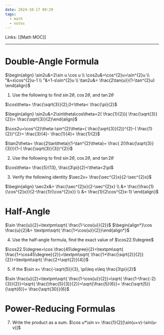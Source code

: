 ```yaml
---
date: 2024-10-17 09:29
tags:
  - math
  - notes
---
```

Links: [[Math MOC]]
___

# Double-Angle Formula
$\begin{align} \sin2u&=2\sin u \cos u \\ \cos2u&=\cos^{2}u=\sin^{2}u \\ "&=s\cos^{2}u-1 \\ "&=1-s\sin^{2}u \\ \tan2u&= \frac{2\tan{u}}{1-\tan^{2}u} \end{align}$

1. Use the following to find $\sin 2\theta$, $\cos2\theta$, and $\tan2\theta$

$\cos\theta= \frac{\sqrt{3}}{2},0<\theta< \frac{\pi}{2}$

$\begin{align} \sin2u&=2\sin\theta\cos\theta=2( \frac{1}{2})( \frac{\sqrt{3}}{2})= \frac{\sqrt{3}}{2}\end{align}$

$\cos2u=\cos^{2}\theta-\sin^{2}\theta=( \frac{\sqrt{3}}{2})^{2}-( \frac{1}{2})^{2}= \frac{3}{4}- \frac{1}{4}= \frac{1}{2}$

$\tan2\theta= \frac{2\tan\theta}{1-\tan^{2}\theta}= \frac{ 2(\frac{\sqrt{3}}{3})}{1-( \frac{\sqrt{3}}{3})^{2}}$

2. Use the following to find $\sin2\theta$, $\cos2\theta$, and $\tan2\theta$

$\cos\theta= \frac{5}{13}, \frac{3\pi}{2}<\theta<2\pi$

3. Verify the following identity $\sec2x= \frac{\sec^{2}x}{2-\sec^{2}x}$

$\begin{align} \sec2x&= \frac{\sec^{2}x}{2-\sec^{2}x} \\ &= \frac{\frac{1}{\cos^{2}x}}{2-\frac{1}{\cos^{2}x}} \\ &= \frac{1}{2\cos^{2}x-1} \end{align}$



# Half-Angle

$\sin \frac{u}{2}=\textpm\sqrt{ \frac{1-\cos{u}}{2}}$
$\begin{align*}\cos \frac{u}{2}&= \textpm\sqrt{ \frac{1+\cos{u}}{2}}\end{align*}$

4. Use the half-angle formula, find the exact value of $\cos22.5\degree$
 
$\cos22.5\degree=\cos \frac{45\degree}{2}=\textpm\sqrt{ \frac{1+\cos45\degree}{2}}=\textpm\sqrt{ \frac{1+\frac{\sqrt{2}}{2}}{2}}=\textpm\sqrt{ \frac{2+\sqrt{2}}{4}}$

5. If the $\sin x= \frac{-\sqrt{5}}{3}, \pi\leq x\leq \frac{3\pi}{2}$

$\sin \frac{u}{2}=\textpm\sqrt{ \frac{1-\cos{u}}{2}}=\sqrt{ \frac{1-\frac{-2}{3}}{2}}=\sqrt{ \frac{\frac{5}{3}}{2}}=\sqrt{\frac{5}{6}}= \frac{\sqrt{5}}{\sqrt{6}}= \frac{\sqrt{30}}{6}$

# Power-Reducing Formulas

7. Write the product as a sum. $\cos u*\sin v= \frac{1}{2}[\sin(u+v)-\sin(u-v)]$

